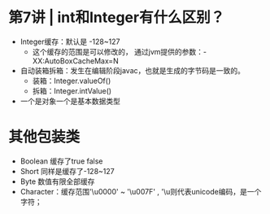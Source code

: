 # 第7讲 | int和Integer有什么区别？

- Integer缓存：默认是 -128~127
    - 这个缓存的范围是可以修改的， 通过jvm提供的参数：-XX:AutoBoxCacheMax=N       
- 自动装箱拆箱：发生在编辑阶段javac，也就是生成的字节码是一致的。
    - 装箱：Integer.valueOf()
    - 拆箱：Integer.intValue()
- 一个是对象一个是基本数据类型
    
# 其他包装类
- Boolean 缓存了true false
- Short 同样是缓存了-128~127
- Byte 数值有限全部缓存
- Character：缓存范围'\u0000' ~ '\u007F' ,   '\u则代表unicode编码，是一个字符；
    